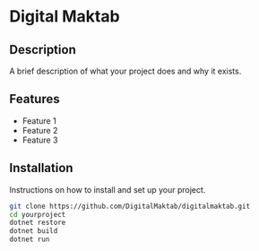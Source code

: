 # Digital Maktab

## Description
A brief description of what your project does and why it exists.

## Features
- Feature 1
- Feature 2
- Feature 3

## Installation
Instructions on how to install and set up your project.
```sh
git clone https://github.com/DigitalMaktab/digitalmaktab.git
cd yourproject
dotnet restore
dotnet build
dotnet run
